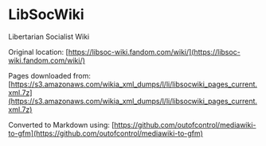 # LibSocWiki
Libertarian Socialist Wiki

Original location: [https://libsoc-wiki.fandom.com/wiki/](https://libsoc-wiki.fandom.com/wiki/)

Pages downloaded from: [https://s3.amazonaws.com/wikia_xml_dumps/l/li/libsocwiki_pages_current.xml.7z](https://s3.amazonaws.com/wikia_xml_dumps/l/li/libsocwiki_pages_current.xml.7z)

Converted to Markdown using: [https://github.com/outofcontrol/mediawiki-to-gfm](https://github.com/outofcontrol/mediawiki-to-gfm)
